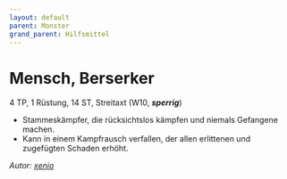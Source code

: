 ```yaml
---
layout: default
parent: Monster
grand_parent: Hilfsmittel
---
```


# Mensch, Berserker
4 TP, 1 Rüstung, 14 ST, Streitaxt (W10, ***sperrig***)
- Stammeskämpfer, die rücksichtslos kämpfen und niemals Gefangene machen.
- Kann in einem Kampfrausch verfallen, der allen erlittenen und zugefügten Schaden erhöht.

*Autor: [xenio](https://xenioinabottle.blogspot.com)*
